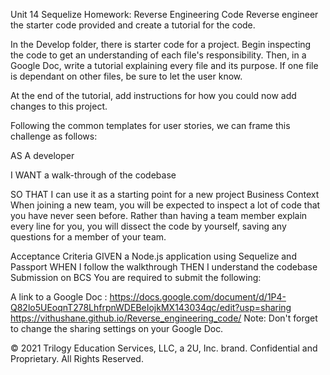 Unit 14 Sequelize Homework: Reverse Engineering Code
Reverse engineer the starter code provided and create a tutorial for the code.

In the Develop folder, there is starter code for a project. Begin inspecting the code to get an understanding of each file's responsibility. Then, in a Google Doc, write a tutorial explaining every file and its purpose. If one file is dependant on other files, be sure to let the user know.

At the end of the tutorial, add instructions for how you could now add changes to this project.

Following the common templates for user stories, we can frame this challenge as follows:

AS A developer

I WANT a walk-through of the codebase

SO THAT I can use it as a starting point for a new project
Business Context
When joining a new team, you will be expected to inspect a lot of code that you have never seen before. Rather than having a team member explain every line for you, you will dissect the code by yourself, saving any questions for a member of your team.

Acceptance Criteria
GIVEN a Node.js application using Sequelize and Passport
WHEN I follow the walkthrough
THEN I understand the codebase
Submission on BCS
You are required to submit the following:

A link to a Google Doc : 
https://docs.google.com/document/d/1P4-Q82lo5UEoqnT278LhfrpnWDEBeIojkMX143034qc/edit?usp=sharing
https://vithushane.github.io/Reverse_engineering_code/
Note: Don't forget to change the sharing settings on your Google Doc.

© 2021 Trilogy Education Services, LLC, a 2U, Inc. brand. Confidential and Proprietary. All Rights Reserved.
